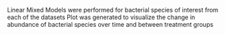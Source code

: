 Linear Mixed Models were performed for bacterial species of interest from each of the datasets
Plot was generated to visualize the change in abundance of bacterial species over time and between treatment groups
